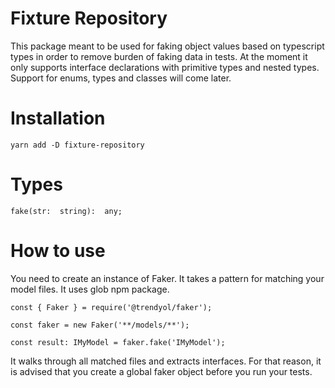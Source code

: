 # Fixture Repository

This package meant to be used for faking object values based on typescript types in order to remove burden of faking data in tests. At the moment it only supports interface declarations with primitive types and nested types. Support for enums, types and classes will come later.

# Installation

`yarn add -D fixture-repository`

# Types

    fake(str:  string):  any;

# How to use

You need to create an instance of Faker. It takes a pattern for matching your model files. It uses glob npm package.

    const { Faker } = require('@trendyol/faker');

    const faker = new Faker('**/models/**');

    const result: IMyModel = faker.fake('IMyModel');

It walks through all matched files and extracts interfaces. For that reason, it is advised that you create a global faker object before you run your tests.
